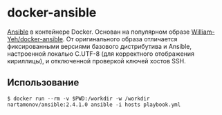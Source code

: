 # docker-ansible

[Ansible](https://github.com/ansible/ansible) в контейнере Docker. Основан на популярном образе 
[William-Yeh/docker-ansible](https://github.com/William-Yeh/docker-ansible/blob/master/debian9/Dockerfile).
От оригинального образа отличается фиксированными версиями базового дистрибутива и Ansible, настроенной локалью C.UTF-8
(для корректного отображения кириллицы), и отключенной проверкой ключей хостов SSH.

## Использование

```shell
$ docker run --rm -v $PWD:/workdir -w /workdir nartamonov/ansible:2.4.1.0 ansible -i hosts playbook.yml
```
